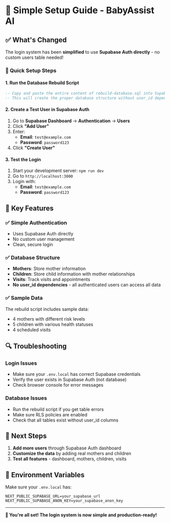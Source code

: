 # 🚀 Simple Setup Guide - BabyAssist AI

## ✅ What's Changed

The login system has been **simplified** to use **Supabase Auth directly** - no custom users table needed!

### 🔧 Quick Setup Steps

#### 1. **Run the Database Rebuild Script**
```sql
-- Copy and paste the entire content of rebuild-database.sql into Supabase SQL Editor
-- This will create the proper database structure without user_id dependencies
```

#### 2. **Create a Test User in Supabase Auth**
1. Go to **Supabase Dashboard** → **Authentication** → **Users**
2. Click **"Add User"**
3. Enter:
   - **Email**: `test@example.com`
   - **Password**: `password123`
4. Click **"Create User"**

#### 3. **Test the Login**
1. Start your development server: `npm run dev`
2. Go to `http://localhost:3000`
3. Login with:
   - **Email**: `test@example.com`
   - **Password**: `password123`

## 🎯 Key Features

### ✅ **Simple Authentication**
- Uses Supabase Auth directly
- No custom user management
- Clean, secure login

### ✅ **Database Structure**
- **Mothers**: Store mother information
- **Children**: Store child information with mother relationships
- **Visits**: Track visits and appointments
- **No user_id dependencies** - all authenticated users can access all data

### ✅ **Sample Data**
The rebuild script includes sample data:
- 4 mothers with different risk levels
- 5 children with various health statuses
- 4 scheduled visits

## 🔍 **Troubleshooting**

### **Login Issues**
- Make sure your `.env.local` has correct Supabase credentials
- Verify the user exists in Supabase Auth (not database)
- Check browser console for error messages

### **Database Issues**
- Run the rebuild script if you get table errors
- Make sure RLS policies are enabled
- Check that all tables exist without user_id columns

## 🚀 **Next Steps**

1. **Add more users** through Supabase Auth dashboard
2. **Customize the data** by adding real mothers and children
3. **Test all features** - dashboard, mothers, children, visits

## 📝 **Environment Variables**

Make sure your `.env.local` has:
```env
NEXT_PUBLIC_SUPABASE_URL=your_supabase_url
NEXT_PUBLIC_SUPABASE_ANON_KEY=your_supabase_anon_key
```

---

**🎉 You're all set! The login system is now simple and production-ready!** 